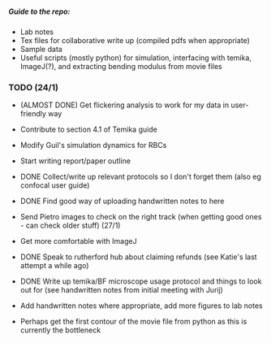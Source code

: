 ##### Guide to the repo:
- Lab notes
- Tex files for collaborative write up (compiled pdfs when appropriate)
- Sample data
- Useful scripts (mostly python) for simulation, interfacing with temika, ImageJ(?), and extracting bending modulus from movie files

### TODO (24/1)
- (ALMOST DONE) Get flickering analysis to work for my data in user-friendly way
- Contribute to section 4.1 of Temika guide
- Modify Guil's simulation dynamics for RBCs
- Start writing report/paper outline
- DONE Collect/write up relevant protocols so I don't forget them (also eg confocal user guide)
- DONE Find good way of uploading handwritten notes to here

- Send Pietro images to check on the right track (when getting good ones - can check older stuff) (27/1)
- Get more comfortable with ImageJ
- DONE Speak to rutherford hub about claiming refunds (see Katie's last attempt a while ago) 
- DONE Write up temika/BF microscope usage protocol and things to look out for (see handwritten notes from initial meeting with Jurij)

- Add handwritten notes where appropriate, add more figures to lab notes
- Perhaps get the first contour of the movie file from python as this is currently the bottleneck
